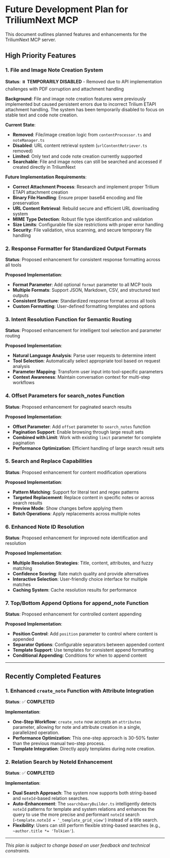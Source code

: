 # Future Development Plan for TriliumNext MCP

This document outlines planned features and enhancements for the TriliumNext MCP server.

## High Priority Features

### 1. File and Image Note Creation System

**Status**: ⏸️ **TEMPORARILY DISABLED** - Removed due to API implementation challenges with PDF corruption and attachment handling

**Background**: File and image note creation features were previously implemented but caused persistent errors due to incorrect Trilium ETAPI attachment handling. The system has been temporarily disabled to focus on stable text and code note creation.

**Current State**:
- **Removed**: File/image creation logic from `contentProcessor.ts` and `noteManager.ts`
- **Disabled**: URL content retrieval system (`urlContentRetriever.ts` removed)
- **Limited**: Only text and code note creation currently supported
- **Searchable**: File and image notes can still be searched and accessed if created directly in TriliumNext

**Future Implementation Requirements**:
- **Correct Attachment Process**: Research and implement proper Trilium ETAPI attachment creation
- **Binary File Handling**: Ensure proper base64 encoding and file preservation
- **URL Content Retrieval**: Rebuild secure and efficient URL downloading system
- **MIME Type Detection**: Robust file type identification and validation
- **Size Limits**: Configurable file size restrictions with proper error handling
- **Security**: File validation, virus scanning, and secure temporary file handling

### 2. Response Formatter for Standardized Output Formats

**Status**: Proposed enhancement for consistent response formatting across all tools

**Proposed Implementation**:
- **Format Parameter**: Add optional `format` parameter to all MCP tools
- **Multiple Formats**: Support JSON, Markdown, CSV, and structured text outputs
- **Consistent Structure**: Standardized response format across all tools
- **Custom Formatting**: User-defined formatting templates and options

### 3. Intent Resolution Function for Semantic Routing

**Status**: Proposed enhancement for intelligent tool selection and parameter routing

**Proposed Implementation**:
- **Natural Language Analysis**: Parse user requests to determine intent
- **Tool Selection**: Automatically select appropriate tool based on request analysis
- **Parameter Mapping**: Transform user input into tool-specific parameters
- **Context Awareness**: Maintain conversation context for multi-step workflows

### 4. Offset Parameters for search_notes Function

**Status**: Proposed enhancement for paginated search results

**Proposed Implementation**:
- **Offset Parameter**: Add `offset` parameter to `search_notes` function
- **Pagination Support**: Enable browsing through large result sets
- **Combined with Limit**: Work with existing `limit` parameter for complete pagination
- **Performance Optimization**: Efficient handling of large search result sets

### 5. Search and Replace Capabilities

**Status**: Proposed enhancement for content modification operations

**Proposed Implementation**:
- **Pattern Matching**: Support for literal text and regex patterns
- **Targeted Replacement**: Replace content in specific notes or across search results
- **Preview Mode**: Show changes before applying them
- **Batch Operations**: Apply replacements across multiple notes

### 6. Enhanced Note ID Resolution

**Status**: Proposed enhancement for improved note identification and resolution

**Proposed Implementation**:
- **Multiple Resolution Strategies**: Title, content, attributes, and fuzzy matching
- **Confidence Scoring**: Rate match quality and provide alternatives
- **Interactive Selection**: User-friendly choice interface for multiple matches
- **Caching System**: Cache resolution results for performance

### 7. Top/Bottom Append Options for append_note Function

**Status**: Proposed enhancement for controlled content appending

**Proposed Implementation**:
- **Position Control**: Add `position` parameter to control where content is appended
- **Separator Options**: Configurable separators between appended content
- **Template Support**: Use templates for consistent append formatting
- **Conditional Appending**: Conditions for when to append content

---

## Recently Completed Features

### 1. Enhanced `create_note` Function with Attribute Integration

**Status**: ✅ **COMPLETED**

**Implementation**:
- **One-Step Workflow**: `create_note` now accepts an `attributes` parameter, allowing for note and attribute creation in a single, parallelized operation.
- **Performance Optimization**: This one-step approach is 30-50% faster than the previous manual two-step process.
- **Template Integration**: Directly apply templates during note creation.

### 2. Relation Search by NoteId Enhancement

**Status**: ✅ **COMPLETED**

**Implementation**:
- **Dual Search Approach**: The system now supports both string-based and `noteId`-based relation searches.
- **Auto-Enhancement**: The `searchQueryBuilder.ts` intelligently detects `noteId` patterns for template and system relations and enhances the query to use the more precise and performant `noteId` search (`~template.noteId = '_template_grid_view'`) instead of a title search.
- **Flexibility**: Users can still perform flexible string-based searches (e.g., `~author.title *= 'Tolkien'`).

---

*This plan is subject to change based on user feedback and technical constraints.*